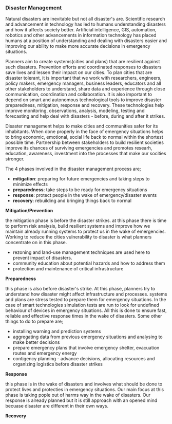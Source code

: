 ### Disaster Management
Natural disasters are inevitable but not all disaster's are. Scientific research and
advancement in technology has led to humans understanding disasters and how it affects society better.
Artificial intelligence, GIS, automation, robotics and other advancements in information technology
has placed humans at a position of understanding and dealing with disasters easier and improving our ability
to make more accurate decisions in emergency situations.

Planners aim to create systems(cities and plans) that are resilient against such
disasters. Prevention efforts and coordinated responses to disasters save lives and lessen
their impact on our cities. To plan cities that are disaster tolerant, it is important that
we work with researchers, engineers, policy makers, emergency managers, business leaders, educators
and all other stakeholders to understand, share data and experience through close communication,
coordination and collaboration. It is also
important to depend on smart and autonomous technological tools to improve disaster preparedness,
mitigation, response and recovery. These technologies help improve monitoring, observations,
analysis, modeling, testing and forecasting and help deal with disasters - before, during and
after it strikes.

Disaster management helps to make cities and communities safer for its inhabitants. When done
properly in the face of emergency situations helps to bring economic, emotional, social life
back to normal within the shortest possible time. 
Partnership between stakeholders to build resilient societies improve its chances of surviving
emergencies and promotes researh, education, awareness, investment into the processes that make our
socities stronger.

The 4 phases involved in the disaster management process are;
- __mitigation__: preparing for future emergencies and taking steps to minimize effects
- __preparedness__: take steps to be ready for emergency situations
- __response__: protect people in the wake of emergency/disaster events
- __recovery__: rebuilding and bringing things back to normal

__Mitigation/Prevention__

  the mitigation phase is before the disaster strikes. at this phase there is time
  to perform risk analysis, build resilient systems and improve how we maintain already
  running systems to protect us in the wake of emergencies. Working to reduce the
  cities vulnerability to disaster is what planners concentrate on in this phase.
  - rezoning and land-use management techniques are used here to prevent impact of
  disasters.
  - community education about potential hazards and how to address them
  - protection and maintenance of critical infrastructure

__Preparedness__

  this phase is also before disaster's strike. At this phase, planners try to understand
  how disaster might affect infrastructure and processes. systems and plans are stress tested
  to prepare them for emergency situations. In the case of smart technologies simulation tests
  are run to look for undefined behaviour of devices in emergency situations. All this is done
  to ensure fast, reliable and effective response times in the wake of disasters.
  Some other things to do to prepare are;
  - installing warning and prediction systems
  - aggregating data from previous emergency situations and analysing to make better decisions
  - prepare emergency plans that involve emergency shelter, evacuation routes and emergency energy
  - contigency planning - advance decisions, allocating resources and organizing logistics before disaster strikes

__Response__

  this phase is in the wake of disasters and involves what should be done to protect lives and protecties
  in emergency situations. Our main focus at this phase is taking pople out of harms way in the wake of
  disasters. Our response is already planned but it is still approach with an opened mind becuase
  disaster are different in their own ways.

__Recovery__
